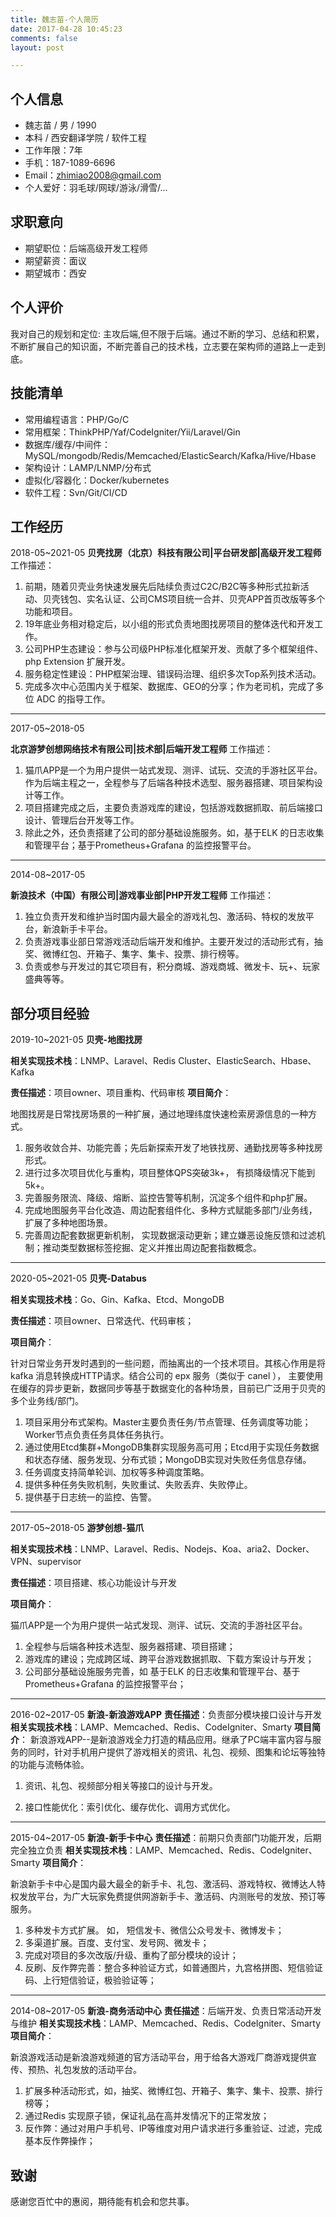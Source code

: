 ```yaml
---
title: 魏志苗-个人简历
date: 2017-04-28 10:45:23
comments: false
layout: post

---
```


## 个人信息
* 魏志苗 / 男 / 1990
* 本科 / 西安翻译学院 / 软件工程
* 工作年限：7年
* 手机：187-1089-6696
* Email：zhimiao2008@gmail.com
* 个人爱好：羽毛球/网球/游泳/滑雪/...
## 求职意向
* 期望职位：后端高级开发工程师
* 期望薪资：面议
* 期望城市：西安

## 个人评价

我对自己的规划和定位: 主攻后端,但不限于后端。通过不断的学习、总结和积累，不断扩展自己的知识面，不断完善自己的技术栈，立志要在架构师的道路上一走到底。

## 技能清单

* 常用编程语言：PHP/Go/C
* 常用框架：ThinkPHP/Yaf/CodeIgniter/Yii/Laravel/Gin
* 数据库/缓存/中间件：MySQL/mongodb/Redis/Memcached/ElasticSearch/Kafka/Hive/Hbase
* 架构设计：LAMP/LNMP/分布式
* 虚拟化/容器化：Docker/kubernetes
* 软件工程：Svn/Git/CI/CD

## 工作经历
2018-05~2021-05
**贝壳找房（北京）科技有限公司|平台研发部|高级开发工程师**
工作描述：

1. 前期，随着贝壳业务快速发展先后陆续负责过C2C/B2C等多种形式拉新活动、贝壳钱包、实名认证、公司CMS项目统一合并、贝壳APP首页改版等多个功能和项目。
2. 19年底业务相对稳定后，以小组的形式负责地图找房项目的整体迭代和开发工作。
3. 公司PHP生态建设：参与公司级PHP标准化框架开发、贡献了多个框架组件、php Extension 扩展开发。
4. 服务稳定性建设：PHP框架治理、错误码治理、组织多次Top系列技术活动。
5. 完成多次中心范围内关于框架、数据库、GEO的分享；作为老司机，完成了多位 ADC 的指导工作。

---

2017-05~2018-05

**北京游梦创想网络技术有限公司|技术部|后端开发工程师**
工作描述：

1. 猫爪APP是一个为用户提供一站式发现、测评、试玩、交流的手游社区平台。作为后端主程之一，全程参与了后端各种技术选型、服务器搭建、项目架构设计等工作。
2. 项目搭建完成之后，主要负责游戏库的建设，包括游戏数据抓取、前后端接口设计、管理后台开发等工作。
3. 除此之外，还负责搭建了公司的部分基础设施服务。如，基于ELK 的日志收集和管理平台；基于Prometheus+Grafana 的监控报警平台。

---

2014-08~2017-05

**新浪技术（中国）有限公司|游戏事业部|PHP开发工程师**
工作描述：

1. 独立负责开发和维护当时国内最大最全的游戏礼包、激活码、特权的发放平台，新浪新手卡平台。
2. 负责游戏事业部日常游戏活动后端开发和维护。主要开发过的活动形式有，抽奖、微博红包、开箱子、集字、集卡、投票、排行榜等。
3. 负责或参与开发过的其它项目有，积分商城、游戏商城、微发卡、玩+、玩家盛典等等。

## 部分项目经验

2019-10~2021-05
**贝壳-地图找房**

**相关实现技术栈**：LNMP、Laravel、Redis Cluster、ElasticSearch、Hbase、Kafka

**责任描述**：项目owner、项目重构、代码审核
**项目简介**：

地图找房是日常找房场景的一种扩展，通过地理纬度快速检索房源信息的一种方式。

1. 服务收敛合并、功能完善；先后新探索开发了地铁找房、通勤找房等多种找房形式。
2. 进行过多次项目优化与重构，项目整体QPS突破3k+， 有损降级情况下能到5k+。
3. 完善服务限流、降级、熔断、监控告警等机制，沉淀多个组件和php扩展。
4. 完成地图服务平台化改造、周边配套组件化、多种方式赋能多部门/业务线，扩展了多种地图场景。
5. 完善周边配套数据更新机制， 实现数据滚动更新；建立嫌恶设施反馈和过滤机制；推动类型数据标签挖掘、定义并推出周边配套指数概念。

---
2020-05~2021-05
**贝壳-Databus**

**相关实现技术栈**：Go、Gin、Kafka、Etcd、MongoDB

**责任描述**：项目owner、日常迭代、代码审核；

**项目简介**：

针对日常业务开发时遇到的一些问题，而抽离出的一个技术项目。其核心作用是将kafka 消息转换成HTTP请求。结合公司的 epx 服务（类似于 canel ）， 主要使用在缓存的异步更新，数据同步等基于数据变化的各种场景，目前已广泛用于贝壳的多个业务线/部门。

1. 项目采用分布式架构。Master主要负责任务/节点管理、任务调度等功能；Worker节点负责任务具体任务执行。
2. 通过使用Etcd集群+MongoDB集群实现服务高可用；Etcd用于实现任务数据和状态存储、服务发现、分布式锁；MongoDB实现对失败任务信息存储。
3. 任务调度支持简单轮训、加权等多种调度策略。
4. 提供多种任务失败机制，失败重试、失败丢弃、失败停止。
5. 提供基于日志统一的监控、告警。

---
2017-05~2018-05
**游梦创想-猫爪**

**相关实现技术栈**：LNMP、Laravel、Redis、Nodejs、Koa、aria2、Docker、VPN、supervisor

**责任描述**：项目搭建、核心功能设计与开发

**项目简介**：

猫爪APP是一个为用户提供一站式发现、测评、试玩、交流的手游社区平台。

1. 全程参与后端各种技术选型、服务器搭建、项目搭建；
2. 游戏库的建设；完成跨区域、跨平台游戏数据抓取、下载方案设计与开发；
3. 公司部分基础设施服务完善，如 基于ELK 的日志收集和管理平台、基于Prometheus+Grafana 的监控报警平台；

---
2016-02~2017-05
**新浪-新浪游戏APP**
**责任描述**：负责部分模块接口设计与开发
**相关实现技术栈**：LAMP、Memcached、Redis、CodeIgniter、Smarty
**项目简介**：
新浪游戏APP--是新浪游戏全力打造的精品应用。继承了PC端丰富内容与服务的同时，针对手机用户提供了游戏相关的资讯、礼包、视频、图集和论坛等独特的功能与流畅体验。

1. 资讯、礼包、视频部分相关等接口的设计与开发。

2. 接口性能优化：索引优化、缓存优化、调用方式优化。


---
2015-04~2017-05
**新浪-新手卡中心**
**责任描述**：前期只负责部门功能开发，后期完全独立负责
**相关实现技术栈**：LAMP、Memcached、Redis、CodeIgniter、Smarty
**项目简介**：

新浪新手卡中心是国内最大最全的新手卡、礼包、激活码、游戏特权、微博达人特权发放平台，为广大玩家免费提供网游新手卡、激活码、内测账号的发放、预订等服务。

1. 多种发卡方式扩展。 如， 短信发卡、微信公众号发卡、微博发卡；
2. 多渠道扩展。百度、支付宝、发号网、微发卡；
4. 完成对项目的多次改版/升级、重构了部分模块的设计；
5. 反刷、反作弊完善：整合多种验证方式，如普通图片，九宫格拼图、短信验证码、上行短信验证，极验验证等；

---
2014-08~2017-05
**新浪-商务活动中心**
**责任描述**：后端开发、负责日常活动开发与维护
**相关实现技术栈**：LAMP、Memcached、Redis、CodeIgniter、Smarty
**项目简介**：

新浪游戏活动是新浪游戏频道的官方活动平台，用于给各大游戏厂商游戏提供宣传、预热、礼包发放的活动平台。

1. 扩展多种活动形式，如，抽奖、微博红包、开箱子、集字、集卡、投票、排行榜等；
2. 通过Redis 实现原子锁，保证礼品在高并发情况下的正常发放；
3. 反作弊：通过对用户手机号、IP等维度对用户请求进行多重验证、过滤，完成基本反作弊操作；



## 致谢

感谢您百忙中的惠阅，期待能有机会和您共事。
